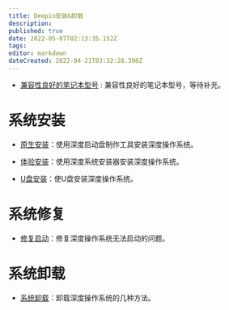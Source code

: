 ```yaml
---
title: Deepin安装&卸载
description: 
published: true
date: 2022-05-07T02:13:35.152Z
tags: 
editor: markdown
dateCreated: 2022-04-21T03:32:28.390Z
---
```


* [兼容性良好的笔记本型号](https://wiki.deepin.org/index.php?title=%E5%85%BC%E5%AE%B9%E6%80%A7%E8%89%AF%E5%A5%BD%E7%9A%84%E7%AC%94%E8%AE%B0%E6%9C%AC%E5%9E%8B%E5%8F%B7) : 兼容性良好的笔记本型号，等待补充。

# 系统安装

* [原生安装](原生安装)：使用深度启动盘制作工具安装深度操作系统。


* [体验安装](体验安装)：使用深度系统安装器安装深度操作系统。 


* [U盘安装](U盘安装)：使U盘安装深度操作系统。

# 系统修复

* [修复启动](修复启动)：修复深度操作系统无法启动的问题。


# 系统卸载

* [系统卸载](修复启动)：卸载深度操作系统的几种方法。
